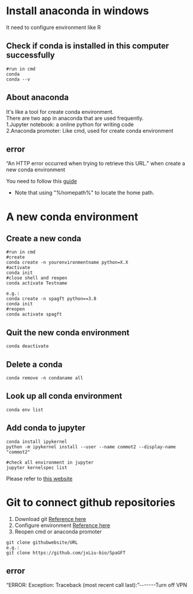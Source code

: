 # Install anaconda in windows
It need to configure environment like  R

## Check if conda is installed in this computer successfully  
```{r}
#run in cmd
conda
conda --v
```
## About anaconda
It's like a tool for create conda environment.  
There are two app in anaconda that are used frequently.  
1.Jupyter notebook: a online python for writing code  
2.Anaconda promoter: Like cmd, used for create conda environment

## error
“An HTTP error occurred when trying to retrieve this URL.” when create a new conda environment  

You need to follow this [guide](https://blog.csdn.net/z124560745/article/details/106819527)

- Note that using "%homepath%" to locate the home path.

#  A new conda environment  
## Create a new conda
```{r}
#run in cmd
#create
conda create -n yourenvironmentname python=X.X
#activate
conda init
#close shell and reopen
conda activate Testname

e.g.:
conda create -n spagft python==3.8
conda init
#reopen
conda activate spagft
```  
## Quit the new conda environment
```{r}
conda deactivate
```
## Delete a conda
```{r}
conda remove -n condaname all
```
## Look up all conda environment  
```{r}
conda env list
```

## Add conda to jupyter
```{r}
conda install ipykernel
python -m ipykernel install --user --name commot2 --display-name "commot2"

#check all environment in jupyter
jupyter kernelspec list
```
Please refer to [this website](https://blog.csdn.net/weixin_47381639/article/details/119798672)

# Git to connect github repositories
1. Download git [Reference here](https://blog.csdn.net/Passerby_Wang/article/details/120767020)
2. Configure environment [Reference here](https://www.cnblogs.com/ldq678/p/13287924.html)
3. Reopen cmd or anaconda promoter
```{r}
git clone githubwebsite/URL
e.g.:
git clone https://github.com/jxLiu-bio/SpaGFT
```
## error
“ERROR: Exception:
Traceback (most recent call last):”-------Turn off VPN

